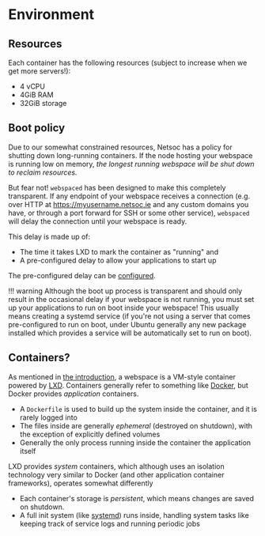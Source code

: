 # Environment

## Resources

Each container has the following resources (subject to increase when we get more
servers!):

- 4 vCPU
- 4GiB RAM
- 32GiB storage

## Boot policy

Due to our somewhat constrained resources, Netsoc has a policy for shutting down
long-running containers. If the node hosting your webspace is running low
on memory, _the longest running webspace will be shut down to reclaim
resources._

But fear not! `webspaced` has been designed to make this completely transparent.
If any endpoint of your webspace receives a connection (e.g. over HTTP at
https://myusername.netsoc.ie and any custom domains you have, or through a
port forward for SSH or some other service), `webspaced` will delay the
connection until your webspace is ready.

This delay is made up of:

- The time it takes LXD to mark the container as "running" and
- A pre-configured delay to allow your applications to start up

The pre-configured delay can be
[configured](/cli/reference/netsoc_webspace_config_set/).

!!! warning
    Although the boot up process is transparent and should only result in the
    occasional delay if your webspace is not running, you must set up your
    applications to run on boot inside your webspace! This usually means
    creating a systemd service (if you're not using a server that comes
    pre-configured to run on boot, under Ubuntu generally any new package installed
    which provides a service will be automatically set to run on boot).

## Containers?

As mentioned in [the introduction](../), a webspace is a
VM-style container powered by [LXD](https://linuxcontainers.org/lxd/).
Containers generally refer to something like [Docker](https://www.docker.com/),
but Docker provides _application_ containers.

- A `Dockerfile` is used to build up the
system inside the container, and it is rarely logged into
- The files inside are
generally _ephemeral_ (destroyed on shutdown), with the exception of explicitly
defined volumes
- Generally the only process running inside the container the application itself

LXD provides _system_ containers, which although uses an isolation technology
very similar to Docker (and other application container frameworks), operates
somewhat differently

- Each container's storage is _persistent_, which means changes are saved on
shutdown.
- A full init system (like [systemd](https://systemd.io/)) runs inside, handling
system tasks like keeping track of service logs and running periodic jobs
